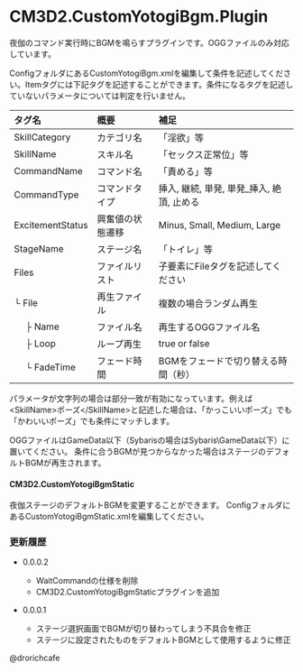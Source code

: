 
# CM3D2.CustomYotogiBgm.Plugin

夜伽のコマンド実行時にBGMを鳴らすプラグインです。OGGファイルのみ対応しています。

ConfigフォルダにあるCustomYotogiBgm.xmlを編集して条件を記述してください。Itemタグには下記タグを記述することができます。条件になるタグを記述していないパラメータについては判定を行いません。

| タグ名           | 概要             | 補足                                                        |
|:-----------------|:-----------------|:------------------------------------------------------------|
| SkillCategory    | カテゴリ名       | 「淫欲」等                                                  |
| SkillName        | スキル名         | 「セックス正常位」等                                        |
| CommandName      | コマンド名       | 「責める」等　　　　　                                      |
| CommandType      | コマンドタイプ   | 挿入, 継続, 単発, 単発_挿入, 絶頂, 止める                   |
| ExcitementStatus | 興奮値の状態遷移 | Minus, Small, Medium, Large                                 |
| StageName        | ステージ名       | 「トイレ」等                                                |
| Files            | ファイルリスト   | 子要素にFileタグを記述してください                          |
| └ File          | 再生ファイル     | 複数の場合ランダム再生                                      |
| 　 ├ Name       | ファイル名       | 再生するOGGファイル名                                       |
| 　 ├ Loop       | ループ再生       | true or false                                               |
| 　 └ FadeTime   | フェード時間     | BGMをフェードで切り替える時間（秒）                         |

パラメータが文字列の場合は部分一致が有効になっています。例えば&lt;SkillName&gt;ポーズ&lt;/SkillName&gt;と記述した場合は、「かっこいいポーズ」でも「かわいいポーズ」でも条件にマッチします。

OGGファイルはGameData以下（Sybarisの場合はSybaris\GameData以下）に置いてください。
条件に合うBGMが見つからなかった場合はステージのデフォルトBGMが再生されます。

#### CM3D2.CustomYotogiBgmStatic

夜伽ステージのデフォルトBGMを変更することができます。
ConfigフォルダにあるCustomYotogiBgmStatic.xmlを編集してください。

### 更新履歴

* 0.0.0.2
  * WaitCommandの仕様を削除
  * CM3D2.CustomYotogiBgmStaticプラグインを追加

* 0.0.0.1
  * ステージ選択画面でBGMが切り替わってしまう不具合を修正
  * ステージに設定されたものをデフォルトBGMとして使用するように修正

@drorichcafe
